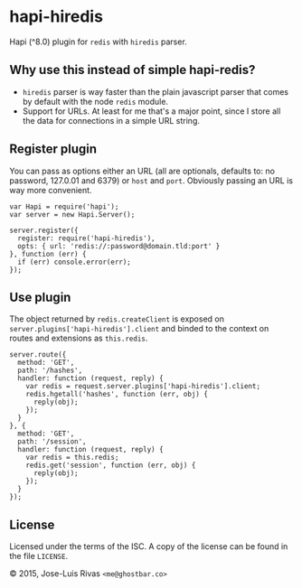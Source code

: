 hapi-hiredis
============

Hapi (^8.0) plugin for `redis` with `hiredis` parser.

Why use this instead of simple hapi-redis?
------------------------------------------

+ `hiredis` parser is way faster than the plain javascript parser that comes by default with the node `redis` module.
+ Support for URLs. At least for me that's a major point, since I store all the data for connections in a simple URL string.

Register plugin
---------------

You can pass as options either an URL (all are optionals, defaults to: no password, 127.0.01 and 6379) or `host` and `port`. Obviously passing an URL is way more convenient.

    var Hapi = require('hapi');
    var server = new Hapi.Server();

    server.register({
      register: require('hapi-hiredis'),
      opts: { url: 'redis://:password@domain.tld:port' }
    }, function (err) {
      if (err) console.error(err);
    });

Use plugin
----------

The object returned by `redis.createClient` is exposed on `server.plugins['hapi-hiredis'].client` and binded to the context on routes and extensions as `this.redis`.

    server.route({
      method: 'GET',
      path: '/hashes',
      handler: function (request, reply) {
        var redis = request.server.plugins['hapi-hiredis'].client;
        redis.hgetall('hashes', function (err, obj) {
          reply(obj);
        });
      }
    }, {
      method: 'GET',
      path: '/session',
      handler: function (request, reply) {
        var redis = this.redis;
        redis.get('session', function (err, obj) {
          reply(obj);
        });
      }
    });

License
-------

Licensed under the terms of the ISC. A copy of the license can be found in the file `LICENSE`.

© 2015, Jose-Luis Rivas `<me@ghostbar.co>`
